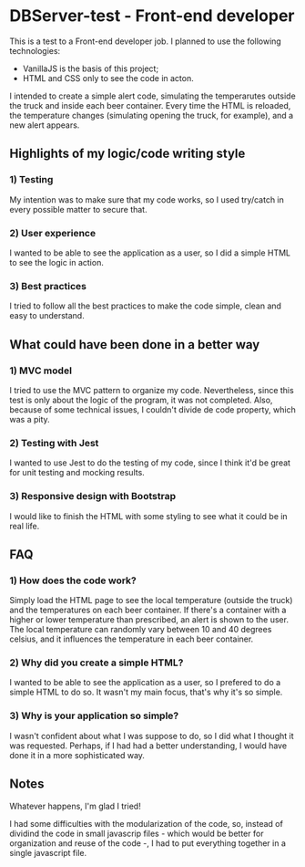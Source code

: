 # DBServer-test - Front-end developer

This is a test to a Front-end developer job. I planned to use the following technologies:

- VanillaJS is the basis of this project; 
- HTML and CSS only to see the code in acton.

I intended to create a simple alert code, simulating the temperarutes outside the truck and inside each beer container. Every time the HTML is reloaded, the temperature changes (simulating opening the truck, for example), and a new alert appears.


## Highlights of my logic/code writing style
### 1) Testing
My intention was to make sure that my code works, so I used try/catch in every possible matter to secure that.

### 2) User experience
I wanted to be able to see the application as a user, so I did a simple HTML to see the logic in action.

### 3) Best practices
I tried to follow all the best practices to make the code simple, clean and easy to understand. 


## What could have been done in a better way
### 1) MVC model
I tried to use the MVC pattern to organize my code. Nevertheless, since this test is only about the logic of the program, it was not completed. Also, because of some technical issues, I couldn't divide de code property, which was a pity.

### 2) Testing with Jest
I wanted to use Jest to do the testing of my code, since I think it'd be great for unit testing and mocking results.

### 3) Responsive design with Bootstrap
I would like to finish the HTML with some styling to see what it could be in real life.


## FAQ
### 1) How does the code work?
Simply load the HTML page to see the local temperature (outside the truck) and the temperatures on each beer container. If there's a container with a higher or lower temperature than prescribed, an alert is shown to the user. The local temperature can randomly vary between 10 and 40 degrees celsius, and it influences the temperature in each beer container. 

### 2) Why did you create a simple HTML?
I wanted to be able to see the application as a user, so I prefered to do a simple HTML to do so. It wasn't my main focus, that's why it's so simple.

### 3) Why is your application so simple?
I wasn't confident about what I was suppose to do, so I did what I thought it was requested. Perhaps, if I had had a better understanding, I would have done it in a more sophisticated way. 


## Notes
Whatever happens, I'm glad I tried!

I had some difficulties with the modularization of the code, so, instead of dividind the code in small javascrip files - which would be better for organization and reuse of the code -, I had to put everything together in a single javascript file.
